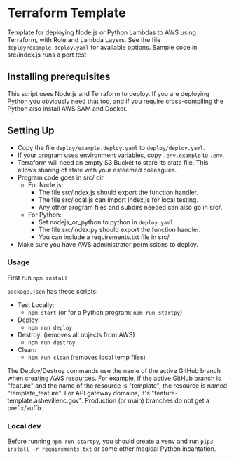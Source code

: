 # Terraform Template
Template for deploying Node.js or Python Lambdas to AWS using Terraform, with Role and Lambda Layers.
See the file ```deploy/example.deploy.yaml``` for available options.
Sample code in src/index.js runs a port test

## Installing prerequisites
This script uses Node.js and Terraform to deploy. If you are deploying Python you obviously need that too, and if you require cross-compiling the Python also install AWS SAM and Docker.

## Setting Up
- Copy the file ```deploy/example.deploy.yaml``` to ```deploy/deploy.yaml```.
- If your program uses environment variables, copy ```.env.example``` to ```.env```.
- Terraform will need an empty S3 Bucket to store its state file. This allows sharing of state with your esteemed colleagues.
- Program code goes in src/ dir.
  - For Node.js:
    - The file src/index.js should export the function handler.
    - The file src/local.js can import index.js for local testing.
    - Any other program files and subdirs needed can also go in src/.
  - For Python:
    - Set nodejs_or_python to python in ```deploy.yaml```. 
    - The file src/index.py should export the function handler.
    - You can include a requirements.txt file in src/
- Make sure you have AWS administrator permissions to deploy.

### Usage
First run ```npm install```

```package.json``` has these scripts:
- Test Locally: 
  - ```npm start``` (or for a Python program: ```npm run startpy```)
- Deploy: 
  - ```npm run deploy```
- Destroy: (removes all objects from AWS)
  - ```npm run destroy```
- Clean: 
  - ```npm run clean``` (removes local temp files)

The Deploy/Destroy commands use the name of the active GitHub branch when creating AWS resources.
For example, if the active GitHub branch is "feature" and the name of the resource is "template", the resource is named "template_feature". For API gateway domains, it's "feature-template.ashevillenc.gov". Production (or main) branches do not get a prefix/suffix.

### Local dev
Before running ```npm run startpy```, you should create a venv and run ```pip3 install -r requirements.txt``` or some other magical Python incantation.
